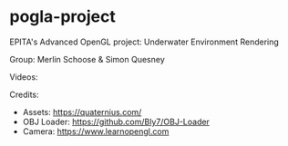# pogla-project
EPITA's Advanced OpenGL project: Underwater Environment Rendering

Group: Merlin Schoose & Simon Quesney

Videos:

Credits:
 - Assets: https://quaternius.com/
 - OBJ Loader: https://github.com/Bly7/OBJ-Loader
 - Camera: https://www.learnopengl.com
